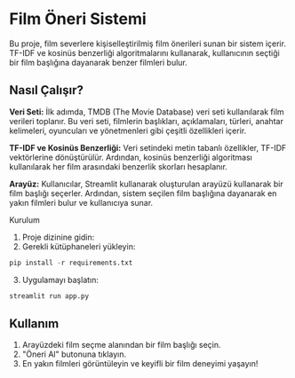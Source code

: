 # Film Öneri Sistemi
Bu proje, film severlere kişiselleştirilmiş film önerileri sunan bir sistem içerir. TF-IDF ve kosinüs benzerliği algoritmalarını kullanarak, kullanıcının seçtiği bir film başlığına dayanarak benzer filmleri bulur.

## Nasıl Çalışır?
**Veri Seti:** İlk adımda, TMDB (The Movie Database) veri seti kullanılarak film verileri toplanır. Bu veri seti, filmlerin başlıkları, açıklamaları, türleri, anahtar kelimeleri, oyuncuları ve yönetmenleri gibi çeşitli özellikleri içerir.

**TF-IDF ve Kosinüs Benzerliği:** Veri setindeki metin tabanlı özellikler, TF-IDF vektörlerine dönüştürülür. Ardından, kosinüs benzerliği algoritması kullanılarak her film arasındaki benzerlik skorları hesaplanır.

**Arayüz:** Kullanıcılar, Streamlit kullanarak oluşturulan arayüzü kullanarak bir film başlığı seçerler. Ardından, sistem seçilen film başlığına dayanarak en yakın filmleri bulur ve kullanıcıya sunar.

Kurulum
1. Proje dizinine gidin:
2. Gerekli kütüphaneleri yükleyin:

```python
pip install -r requirements.txt
```
3. Uygulamayı başlatın:
```python
streamlit run app.py
```

## Kullanım
1. Arayüzdeki film seçme alanından bir film başlığı seçin.
2. "Öneri Al" butonuna tıklayın.
3. En yakın filmleri görüntüleyin ve keyifli bir film deneyimi yaşayın!
